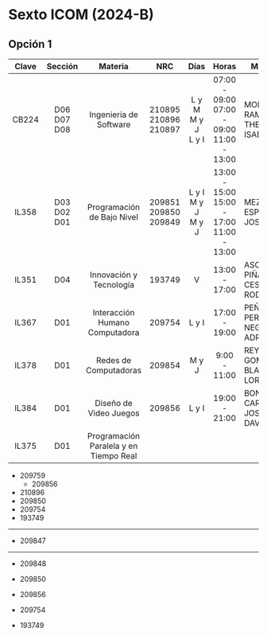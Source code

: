 # Sexto ICOM (2024-B)

## Opción 1

| Clave |      Sección      |                Materia                 |              NRC               |            Días             |                      Horas                      | Maestro                           |
| :---: | :---------------: | :------------------------------------: | :----------------------------: | :-------------------------: | :---------------------------------------------: | --------------------------------- |
| CB224 | D06<br>D07<br>D08 |         Ingeniería de Software         | 210895<br>210896<br>210897<br> |   L y M<br>M y J<br>L y I   | 07:00 - 09:00<br>07:00 - 09:00<br>11:00 - 13:00 | MORALES RAMIREZ, THELMA ISABEL    |
| IL358 | D03<br>D02<br>D01 |       Programación de Bajo Nivel       |   209851<br>209850<br>209849   | L y I<br>M y J<br>M y J<br> | 13:00 - 15:00<br>15:00 - 17:00<br>11:00 - 13:00 | MEZA ESPINOSA, JOSE JUAN          |
| IL351 |        D04        |        Innovación y Tecnología         |             193749             |              V              |                  13:00 - 17:00                  | ASCENCIO PIÑA, CESAR RODOLFO      |
| IL367 |        D01        |     Interacción Humano Computadora     |             209754             |            L y I            |                  17:00 - 19:00                  | PEÑA PEREZ NEGRON, ADRIANA        |
| IL378 |        D01        |         Redes de Computadoras          |             209854             |            M y J            |                  9:00 - 11:00                   | REYNOSO GOMEZ, BLANCA LORENA      |
| IL384 |        D01        |         Diseño de Video Juegos         |             209856             |            L y I            |                  19:00 - 21:00                  | BONILLA CARRANZA, JOSE LUIS DAVID |
| IL375 |        D01        | Programación Paralela y en Tiempo Real |                                |                             |                                                 |                                   |

- 209759
  - 209856
- 210896
- 209850
- 209754
- 193749

---

- 209847

---

- 209848
- 209850
- 209856

- 209754
- 193749
